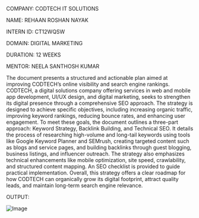 COMPANY: CODTECH IT SOLUTIONS

NAME: REHAAN ROSHAN NAYAK

INTERN ID: CT12WQSW

DOMAIN: DIGITAL MARKETING

DURATION: 12 WEEKS

MENTOR: NEELA SANTHOSH KUMAR

The document presents a structured and actionable plan aimed at improving CODTECH’s online visibility and search engine rankings. CODTECH, a digital solutions company offering services in web and mobile app development, UI/UX design, and digital marketing, seeks to strengthen its digital presence through a comprehensive SEO approach. The strategy is designed to achieve specific objectives, including increasing organic traffic, improving keyword rankings, reducing bounce rates, and enhancing user engagement. To meet these goals, the document outlines a three-part approach: Keyword Strategy, Backlink Building, and Technical SEO. It details the process of researching high-volume and long-tail keywords using tools like Google Keyword Planner and SEMrush, creating targeted content such as blogs and service pages, and building backlinks through guest blogging, business listings, and influencer outreach. The strategy also emphasizes technical enhancements like mobile optimization, site speed, crawlability, and structured content mapping. An SEO checklist is provided to guide practical implementation. Overall, this strategy offers a clear roadmap for how CODTECH can organically grow its digital footprint, attract quality leads, and maintain long-term search engine relevance.

OUTPUT:

![Image](https://github.com/user-attachments/assets/a52b0700-225c-4900-b9a7-2f18258460eb)
